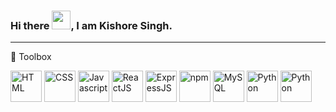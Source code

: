 ### Hi there <img src="https://raw.githubusercontent.com/MartinHeinz/MartinHeinz/master/wave.gif" width="30px">, I am Kishore Singh.

<!--
**Kishore901/Kishore901** is a ✨ _special_ ✨ repository because its `README.md` (this file) appears on your GitHub profile.

Here are some ideas to get you started:

- 🔭 I’m currently working on ...
- 🌱 I’m currently learning ...
- 👯 I’m looking to collaborate on ...
- 🤔 I’m looking for help with ...
- 💬 Ask me about ...
- 📫 How to reach me: ...
- 😄 Pronouns: ...
- ⚡ Fun fact: ...
-->

---

🧰 Toolbox

<img src="https://cdn.worldvectorlogo.com/logos/html5.svg" alt="HTML" width="50" height="50"/>
<img src="https://cdn.worldvectorlogo.com/logos/css3.svg" alt="CSS" width="50" height="50"/>
<img src="https://cdn.worldvectorlogo.com/logos/logo-javascript.svg" alt="Javascript" width="50" height="50"/>
<img src="https://cdn.worldvectorlogo.com/logos/react-1.svg" alt="ReactJS" width="50" height="50"/>
<img src="https://cdn.worldvectorlogo.com/logos/express-109.svg" alt="ExpressJS" width="50" height="50"/>
<img src="https://cdn.worldvectorlogo.com/logos/npm.svg" alt="npm" width="50" height="50"/>
<img src="https://cdn.worldvectorlogo.com/logos/mysql-5.svg" alt="MySQL" width="50" height="50"/>
<img src="https://cdn.worldvectorlogo.com/logos/python-5.svg" alt="Python" width="50" height="50"/>
<img src="https://cdn.worldvectorlogo.com/logos/python-5.svg" alt="Python" width="50" height="50"/>
